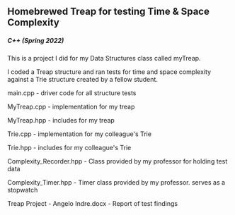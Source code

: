 ## Homebrewed Treap for testing Time & Space Complexity
##### C++ (Spring 2022)

This is a project I did for my Data Structures class called myTreap.

I coded a Treap structure and ran tests for time and space complexity
against a Trie structure created by a fellow student.

main.cpp - driver code for all structure tests

MyTreap.cpp - implementation for my treap

MyTreap.hpp - includes for my treap

Trie.cpp - implementation for my colleague's Trie

Trie.hpp - includes for my colleague's Trie

Complexity_Recorder.hpp - Class provided by my professor for holding test data

Complexity_Timer.hpp - Timer class provided by my professor. serves as a stopwatch

Treap Project - Angelo Indre.docx - Report of test findings